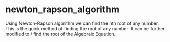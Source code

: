# newton_rapson_algorithm
Using Newton-Rapson algorithm we can find the nth root of any number.
This is the quick method of finding the root of any number.
It can be further modified to / find the root of the Algebraic Equation.
